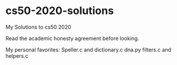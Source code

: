 # cs50-2020-solutions
My Solutions to cs50 2020

Read the academic honesty agreement before looking.

My personal favorites: Speller.c and dictionary.c
                       dna.py
                       filters.c and helpers.c
